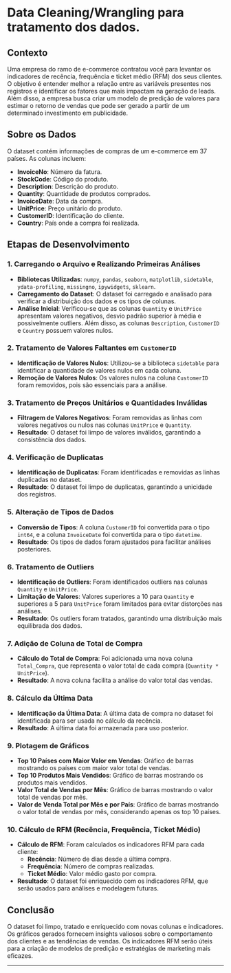 # Data Cleaning/Wrangling para tratamento dos dados.

## Contexto

Uma empresa do ramo de e-commerce contratou você para levantar os indicadores de recência, frequência e ticket médio (RFM) dos seus clientes. O objetivo é entender melhor a relação entre as variáveis presentes nos registros e identificar os fatores que mais impactam na geração de leads. Além disso, a empresa busca criar um modelo de predição de valores para estimar o retorno de vendas que pode ser gerado a partir de um determinado investimento em publicidade.

## Sobre os Dados

O dataset contém informações de compras de um e-commerce em 37 países. As colunas incluem:

- **InvoiceNo**: Número da fatura.
- **StockCode**: Código do produto.
- **Description**: Descrição do produto.
- **Quantity**: Quantidade de produtos comprados.
- **InvoiceDate**: Data da compra.
- **UnitPrice**: Preço unitário do produto.
- **CustomerID**: Identificação do cliente.
- **Country**: País onde a compra foi realizada.

## Etapas de Desenvolvimento

### 1. Carregando o Arquivo e Realizando Primeiras Análises

- **Bibliotecas Utilizadas**: `numpy`, `pandas`, `seaborn`, `matplotlib`, `sidetable`, `ydata-profiling`, `missingno`, `ipywidgets`, `sklearn`.
- **Carregamento do Dataset**: O dataset foi carregado e analisado para verificar a distribuição dos dados e os tipos de colunas.
- **Análise Inicial**: Verificou-se que as colunas `Quantity` e `UnitPrice` apresentam valores negativos, desvio padrão superior à média e possivelmente outliers. Além disso, as colunas `Description`, `CustomerID` e `Country` possuem valores nulos.

### 2. Tratamento de Valores Faltantes em `CustomerID`

- **Identificação de Valores Nulos**: Utilizou-se a biblioteca `sidetable` para identificar a quantidade de valores nulos em cada coluna.
- **Remoção de Valores Nulos**: Os valores nulos na coluna `CustomerID` foram removidos, pois são essenciais para a análise.

### 3. Tratamento de Preços Unitários e Quantidades Inválidas

- **Filtragem de Valores Negativos**: Foram removidas as linhas com valores negativos ou nulos nas colunas `UnitPrice` e `Quantity`.
- **Resultado**: O dataset foi limpo de valores inválidos, garantindo a consistência dos dados.

### 4. Verificação de Duplicatas

- **Identificação de Duplicatas**: Foram identificadas e removidas as linhas duplicadas no dataset.
- **Resultado**: O dataset foi limpo de duplicatas, garantindo a unicidade dos registros.

### 5. Alteração de Tipos de Dados

- **Conversão de Tipos**: A coluna `CustomerID` foi convertida para o tipo `int64`, e a coluna `InvoiceDate` foi convertida para o tipo `datetime`.
- **Resultado**: Os tipos de dados foram ajustados para facilitar análises posteriores.

### 6. Tratamento de Outliers

- **Identificação de Outliers**: Foram identificados outliers nas colunas `Quantity` e `UnitPrice`.
- **Limitação de Valores**: Valores superiores a 10 para `Quantity` e superiores a 5 para `UnitPrice` foram limitados para evitar distorções nas análises.
- **Resultado**: Os outliers foram tratados, garantindo uma distribuição mais equilibrada dos dados.

### 7. Adição de Coluna de Total de Compra

- **Cálculo do Total de Compra**: Foi adicionada uma nova coluna `Total_Compra`, que representa o valor total de cada compra (`Quantity * UnitPrice`).
- **Resultado**: A nova coluna facilita a análise do valor total das vendas.

### 8. Cálculo da Última Data

- **Identificação da Última Data**: A última data de compra no dataset foi identificada para ser usada no cálculo da recência.
- **Resultado**: A última data foi armazenada para uso posterior.

### 9. Plotagem de Gráficos

- **Top 10 Países com Maior Valor em Vendas**: Gráfico de barras mostrando os países com maior valor total de vendas.
- **Top 10 Produtos Mais Vendidos**: Gráfico de barras mostrando os produtos mais vendidos.
- **Valor Total de Vendas por Mês**: Gráfico de barras mostrando o valor total de vendas por mês.
- **Valor de Venda Total por Mês e por País**: Gráfico de barras mostrando o valor total de vendas por mês, considerando apenas os top 10 países.

### 10. Cálculo de RFM (Recência, Frequência, Ticket Médio)

- **Cálculo de RFM**: Foram calculados os indicadores RFM para cada cliente:
  - **Recência**: Número de dias desde a última compra.
  - **Frequência**: Número de compras realizadas.
  - **Ticket Médio**: Valor médio gasto por compra.
- **Resultado**: O dataset foi enriquecido com os indicadores RFM, que serão usados para análises e modelagem futuras.

## Conclusão

O dataset foi limpo, tratado e enriquecido com novas colunas e indicadores. Os gráficos gerados fornecem insights valiosos sobre o comportamento dos clientes e as tendências de vendas. Os indicadores RFM serão úteis para a criação de modelos de predição e estratégias de marketing mais eficazes.

---
